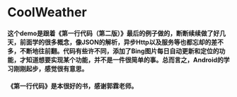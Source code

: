 # CoolWeather
#### 这个demo是跟着《第一行代码（第二版）》最后的例子做的，断断续续做了好几天，前面学的很多概念，像JSON的解析，异步Http以及服务等也都忘却的差不多，不断地往前翻。代码有些许不同，添加了Bing图片每日自动更新和定位的功能，才知道想要实现某个功能，并不是一件很简单的事。总而言之，Android的学习刚刚起步，感觉很有意思。
#### 《第一行代码》是本很好的书，感谢郭霖老师。